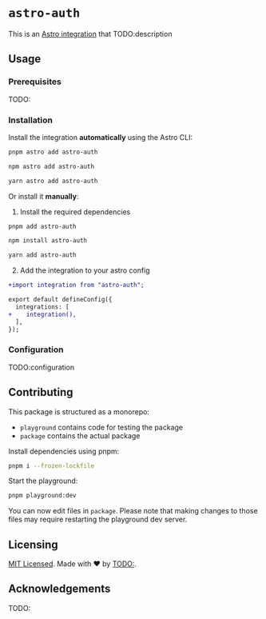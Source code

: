 # `astro-auth`

This is an [Astro integration](https://docs.astro.build/en/guides/integrations-guide/) that TODO:description

## Usage

### Prerequisites

TODO:

### Installation

Install the integration **automatically** using the Astro CLI:

```bash
pnpm astro add astro-auth
```

```bash
npm astro add astro-auth
```

```bash
yarn astro add astro-auth
```

Or install it **manually**:

1. Install the required dependencies

```bash
pnpm add astro-auth
```

```bash
npm install astro-auth
```

```bash
yarn add astro-auth
```

2. Add the integration to your astro config

```diff
+import integration from "astro-auth";

export default defineConfig({
  integrations: [
+    integration(),
  ],
});
```

### Configuration

TODO:configuration

## Contributing

This package is structured as a monorepo:

- `playground` contains code for testing the package
- `package` contains the actual package

Install dependencies using pnpm: 

```bash
pnpm i --frozen-lockfile
```

Start the playground:

```bash
pnpm playground:dev
```

You can now edit files in `package`. Please note that making changes to those files may require restarting the playground dev server.

## Licensing

[MIT Licensed](https://github.com/TODO:/blob/main/LICENSE). Made with ❤️ by [TODO:](https://github.com/TODO:).

## Acknowledgements

TODO:
